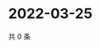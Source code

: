 # 2022-03-25

共 0 条

<!-- BEGIN WEIBO -->
<!-- 最后更新时间 Fri Mar 25 2022 03:10:22 GMT+0800 (China Standard Time) -->

<!-- END WEIBO -->
